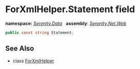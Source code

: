 # ForXmlHelper.Statement field
**namespace:** *[Serenity.Data](../../README.md#serenity.data-namespace)*   **assembly**: *[Serenity.Net.Web](../../README.md)*

```csharp
public const string Statement;
```

## See Also

* class [ForXmlHelper](../ForXmlHelper.md)